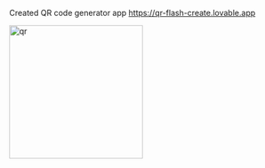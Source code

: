 Created QR code generator app https://qr-flash-create.lovable.app

<img width="240" height="240" alt="qr" src="https://github.com/user-attachments/assets/9368a795-de58-4e42-9b94-8bde89bdb603" />
